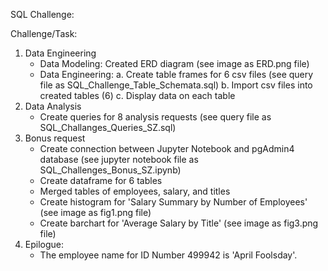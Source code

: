 SQL Challenge:

Challenge/Task:
1. Data Engineering
    - Data Modeling: Created ERD diagram (see image as ERD.png file)
    - Data Engineering:
       a. Create table frames for 6 csv files (see query file as SQL_Challenge_Table_Schemata.sql)
       b. Import csv files into created tables (6)
       c. Display data on each table 
2. Data Analysis
    - Create queries for 8 analysis requests (see query file as SQL_Challanges_Queries_SZ.sql)
3. Bonus request
    - Create connection between Jupyter Notebook and pgAdmin4 database (see jupyter notebook file as SQL_Challenges_Bonus_SZ.ipynb)
    - Create dataframe for 6 tables
    - Merged tables of employees, salary, and titles
    - Create histogram for 'Salary Summary by Number of Employees' (see image as fig1.png file)
    - Create barchart for 'Average Salary by Title' (see image as fig3.png file)
4. Epilogue:
    - The employee name for ID Number 499942 is 'April Foolsday'.